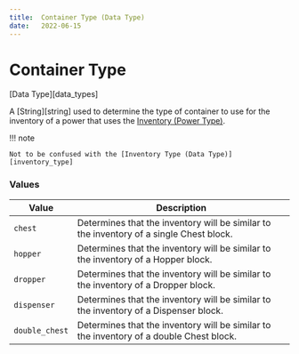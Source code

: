 ```yaml
---
title:	Container Type (Data Type)
date:	2022-06-15
---
```


#	Container Type

[Data Type][data_types]

A [String][string] used to determine the type of container to use for the inventory of a power that uses the [Inventory (Power Type)](../power_types/inventory.md).

!!!	note

	Not to be confused with the [Inventory Type (Data Type)][inventory_type]


###	Values

  Value           |  Description                                                
------------------|-------------------------------------------------------------
  `chest`         |  Determines that the inventory will be similar to the inventory of a single Chest block.  
  `hopper`        |  Determines that the inventory will be similar to the inventory of a Hopper block.  
  `dropper`       |  Determines that the inventory will be similar to the inventory of a Dropper block.  
  `dispenser`     |  Determines that the inventory will be similar to the inventory of a Dispenser block.  
  `double_chest`  |  Determines that the inventory will be similar to the inventory of a double Chest block.  
